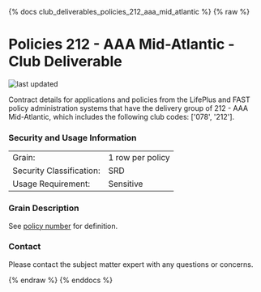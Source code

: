 
{% docs club_deliverables_policies_212_aaa_mid_atlantic %}
{% raw %}

# Policies 212 - AAA Mid-Atlantic - Club Deliverable

![last updated](assets/update_badges/club_deliverables_policies_212_aaa_mid_atlantic.svg)

Contract details for applications and policies from the LifePlus and FAST policy administration
systems that have the delivery group of 212 - AAA Mid-Atlantic, which includes the following
club codes: ['078', '212'].

### Security and Usage Information
|     |     |
| --- | --- |
| Grain:                   | 1 row per policy |
| Security Classification: | SRD  |
| Usage Requirement:       | Sensitive |

### Grain Description
See [policy number](#!/exposure/docs.business_glossary.glossary#policy_number)
for definition.

### Contact
Please contact the subject matter expert with any questions or concerns.


{% endraw %}
{% enddocs %}
    